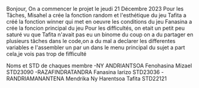 Bonjour,
On a commencer le projet le jeudi 21 Décembre 2023
Pour les Tâches,
Misahel a crée la fonction random et l'esthétique du jeu
Tafita a créé la fonction winner qui met en oeuvre les conditions du jeu
Fanasina a crée la foncion principal du jeu
Pour les difficultés,
on etait un petit peu saturé vu que Tafita n'avait pas eu un binome du coup on a du partager en plusieurs tâches
dans le code,on a du mal a declarer les differentes variables e l'assembler un par un dans le menu principal du sujet
a part cela,je vois pas trop de fifficulté

Noms et STD de chaques membre
-NY ANDRIANTSOA Fenohasina Mizael  STD23090
-RAZAFINDRATANDRA Fanasina Iarizo  STD23036
-RANDRIAMANANTENA Mendrika Ny Harentsoa Tafita STD22121
